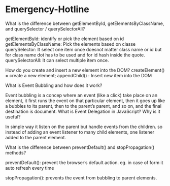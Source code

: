 ﻿# Emergency-Hotline
What is the difference between getElementById, getElementsByClassName, and querySelector / querySelectorAll?

getElementById: identify or pick the element based on id 
getElementsByClassName: Pick the elements based on classe
querySelector: It select one item once doesnot matter class name or id but for class name dot has to be used and for id hash inside the quote.
querySelectorAll: It can select multiple item once.


How do you create and insert a new element into the DOM?
createElement() = create a new element;
appendChild() : Insert new item into the DOM


What is Event Bubbling and how does it work?

Event bubbling is a concep where  an event (like a click) take place on an element, it first runs the event on that particular element, then it goes up like a bubbles to its parent, then to the parent’s parent, and so on, and the final destination is document.
What is Event Delegation in JavaScript? Why is it useful?

In simple way it listen on the parent but handle events from the children. so instead of adding an event listener to many child elements,  one listener added to the parent element.

What is the difference between preventDefault() and stopPropagation() methods?

preventDefault(): prevent the browser’s default action. eg. in case of form it auto refresh every time

stopPropagation(): prevents the event from bubbling to parent elements.
